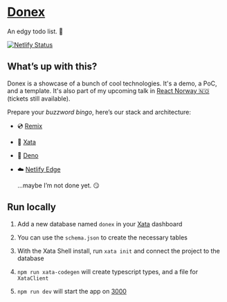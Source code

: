 # [Donex](https://donex.netlify.app)

An edgy todo list. 🤠

[![Netlify Status](https://api.netlify.com/api/v1/badges/cc7cda85-22d1-4862-9f28-c14b4a9a59a4/deploy-status)](https://app.netlify.com/sites/dreamy-frangipane-7653ec/deploys)

## What’s up with this?

Donex is a showcase of a bunch of cool technologies. It's a demo, a PoC, and a template. It's also part of my upcoming talk in [React Norway 🇳🇴](https://reactnorway.com) (tickets still available).

Prepare your _buzzword bingo_, here’s our stack and architecture:

- 💿 [Remix](https://remix.run)
- 🦋 [Xata](https://xata.io)
- 🦕 [Deno](https://deno.land)
- ☁️ [Netlify Edge](https://netlify.com/docs/edge/)

  ...maybe I’m not done yet. 😏

## Run locally

1. Add a new database named `donex` in your [Xata](https://xata.io) dashboard

2. You can use the `schema.json` to create the necessary tables

3. With the Xata Shell install, run `xata init` and connect the project to the database

4. `npm run xata-codegen` will create typescript types, and a file for `XataClient`

5. `npm run dev` will start the app on [3000](http://localhost:3000)
